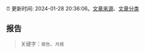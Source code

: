 :alarm_clock: 更新时间: 2024-01-28 20:36:06。[文章来源](/README.md)、[文章分类](/TAGS.md)

## 报告


> 关键字：`报告`、`月报`



